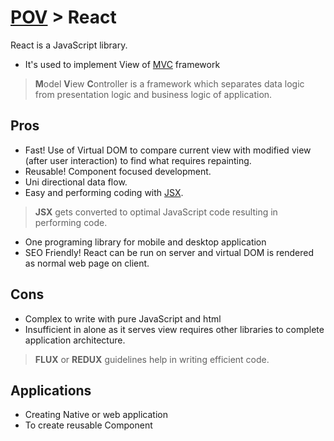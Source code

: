 # <a href='./../readme.md'>POV</a> > React

React is a JavaScript library.

* It's used to implement View of <a href='./../mvc/readme.md'>MVC</a> framework

> **M**odel **V**iew **C**ontroller is a framework which separates data logic from presentation logic and business logic of application.

## Pros

* Fast! Use of Virtual DOM to compare current view with modified view (after user interaction) to find what requires repainting.
* Reusable! Component focused development.
* Uni directional data flow.
* Easy and performing coding with <a href='./../jsx/readme.md'>JSX</a>. 

> **JSX** gets converted to optimal JavaScript code resulting in performing code.

* One programing library for mobile and desktop application
* SEO Friendly! React can be run on server and virtual DOM is rendered as normal web page on client.

## Cons

* Complex to write with pure JavaScript and html
* Insufficient in alone as it serves view requires other libraries to complete application architecture.

> **FLUX** or **REDUX** guidelines help in writing efficient code.

## Applications

* Creating Native or web application
* To create reusable Component

